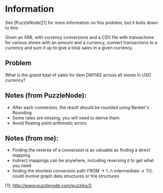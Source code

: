 Information
===========
See [PuzzleNode][1] for more information on this problem, but it boils down to this:

Given an XML with currency conversions and a CSV file with transactions for
various stores with an amount and a currency, convert transactions to
a currency and sum it up to give a total sales in a given currency.

Problem
-------
What is the grand total of sales for item DM1182 across all stores in USD
currency?

Notes (from PuzzleNode):
------------------------
  * After each conversion, the result should be rounded using Banker's Rounding
  * Some rates are missing; you will need to derive them
  * Avoid floating point arithmetic errors


Notes (from me):
----------------
  * Finding the reverse of a conversion is as valuable as finding a direct
    mapping
  * Indirect mappings can be anywhere, including reversing it to get what you
    need
  * finding the shortest conversion path FROM -> 1..n intermediate -> TO, could
    involve graph data structures or trie structures

[1]; http://www.puzzlenode.com/puzzles/2
